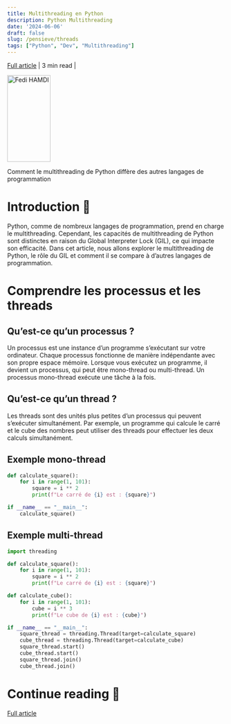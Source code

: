 ```yaml
---
title: Multithreading en Python
description: Python Multithreading
date: '2024-06-06'
draft: false
slug: /pensieve/threads
tags: ["Python", "Dev", "Multithreading"]
---
```




[Full article](https://medium.com/@fedihamdi.jr/multithreading-en-python-3374f6b7dbd7) | 3 min read | 

<img src="https://jedyang.com/post/multithreading-in-python-pytorch-using-c++-extension/featured.png" alt="Fedi HAMDI" height="200" width="100"/>

Comment le multithreading de Python diffère des autres langages de programmation

# Introduction 🌟

Python, comme de nombreux langages de programmation, prend en charge le multithreading. Cependant, les capacités de multithreading de Python sont distinctes en raison du Global Interpreter Lock (GIL), ce qui impacte son efficacité. Dans cet article, nous allons explorer le multithreading de Python, le rôle du GIL et comment il se compare à d’autres langages de programmation.

# Comprendre les processus et les threads

## Qu’est-ce qu’un processus ?
Un processus est une instance d’un programme s’exécutant sur votre ordinateur. Chaque processus fonctionne de manière indépendante avec son propre espace mémoire. Lorsque vous exécutez un programme, il devient un processus, qui peut être mono-thread ou multi-thread. Un processus mono-thread exécute une tâche à la fois.

## Qu’est-ce qu’un thread ?
Les threads sont des unités plus petites d’un processus qui peuvent s’exécuter simultanément. Par exemple, un programme qui calcule le carré et le cube des nombres peut utiliser des threads pour effectuer les deux calculs simultanément.

## Exemple mono-thread

```python
def calculate_square():
    for i in range(1, 101):
        square = i ** 2
        print(f"Le carré de {i} est : {square}")

if __name__ == "__main__":
    calculate_square()
```

## Exemple multi-thread 

```python
import threading

def calculate_square():
    for i in range(1, 101):
        square = i ** 2
        print(f"Le carré de {i} est : {square}")

def calculate_cube():
    for i in range(1, 101):
        cube = i ** 3
        print(f"Le cube de {i} est : {cube}")

if __name__ == "__main__":
    square_thread = threading.Thread(target=calculate_square)
    cube_thread = threading.Thread(target=calculate_cube)
    square_thread.start()
    cube_thread.start()
    square_thread.join()
    cube_thread.join()
```

# Continue reading 🏡

[Full article](https://medium.com/@fedihamdi.jr/multithreading-en-python-3374f6b7dbd7)